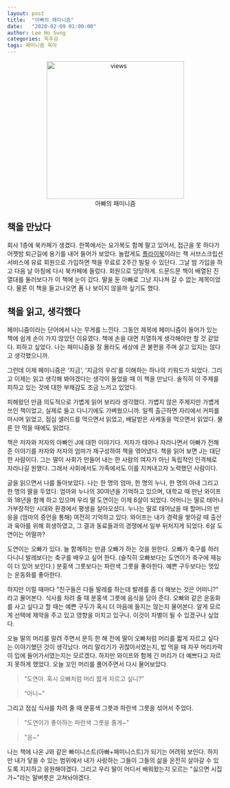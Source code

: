 ```yaml
---
layout: post
title:  "아빠의 패미니즘"
date:   "2020-02-09 01:00:00"
author: Lee Ho Sung
categories: 독후감
tags: 페미니즘 육아
---
```


<center>
        <figure>
                <img src="https://blog.novice.io/assets/아빠의패미니즘-1.png" width="320" alt="views">
                <figcaption>아빠의 패미니즘</figcaption>
        </figure>
</center>

## 책을 만났다

회사 1층에 북카페가 생겼다. 한쪽에서는 요가복도 함께 팔고 있어서, 접근을 못 하다가 어젯밤 퇴근길에 용기를 내어 들어가 보았다. 놀랍게도 [플라이북](https://www.flybook.kr/)이라는 책 서브스크립션 서비스에 유료 회원으로 가입하면 책을 무료로 2주간 빌릴 수 있단다.  그날 밤 가입을 하고 다음 날 아침에 다시 북카페에 들렀다. 회원으로 당당하게. 드문드문 책이 배열된 진열대를 둘러보다가 이 책에 눈이 갔다. 딸을 둔 아빠로 그냥 지나쳐 갈 수 없는 제목이었다. 물론 이 책을 들고나오면 폼 나 보이지 않을까 싶기도 했다.

## 책을 읽고, 생각했다

페미니즘이라는 단어에서 나는 무게를 느낀다. 그동안 제목에 페미니즘이 들어가 있는 책에 쉽게 손이 가지 않았던 이유였다. 책에 손을 대면 치열하게 생각해야만 할 것 같았다. 피하고 싶었다. 나는 페미니즘을 잘 몰라도 세상에 큰 불편을 주며 살고 있지는 않다고 생각했으니까.

그런데 이제 페미니즘은 '지금', '지금의 우리'를 이해하는 하나의 키워드가 되었다. 그리고 이제는 읽고 생각해 봐야겠다는 생각이 들었을 때 이 책을 만났다. 솔직히 이 주제를 피하고 있는 것에 대한 부채감도 조금 느끼고 있었다. 

피해왔던 만큼 의도적으로 가볍게 읽어 보리라 생각했다. 가볍지 않은 주제지만 가볍게 쓰인 책이었고, 실제로 들고 다니기에도 가벼웠으니까. 일찍 출근하면 자리에서 커피를 마시며 읽었고, 점심 샐러드를 먹으면서 읽었고, 배달받은 사케동을 먹으면서 읽었다. 물론 안 먹을 때에도 읽었다.

책은 저자와 저자의 아빠인 J에 대한 이야기다. 저자가 태어나 자라나면서 아빠가 전해 준 이야기를 저자와 저자의 엄마가 재구성하여 책을 엮어냈다. 책을 읽어 보면 J는 대단한 사람이다. 그는 딸이 사회가 만들어 내는 한 사람의 여자가 아닌 독립적인 인격체로 자라나길 원했다. 그래서 사회에서도 가족에서도 이를 지켜내고자 노력했던 사람이다. 

글을 읽으면서 나를 돌아보았다. 나는 한 명의 엄마, 한 명의 누나, 한 명의 아내 그리고 한 명의 딸을 두었다. 엄마와 누나의 30여년을 기억하고 있으며, 대학교 때 만난 와이프와 18년을 함께 하고 있으며 우리 딸 도연이는 이제 6살이 되었다. 어머니는 딸로 태어나 가부장적인 시대와 환경에서 평생을 살아오셨다. 누나는 딸로 태어났을 때 할머니의 반응을 (엄마의 증언을 통해) 여전히 기억하고 있다. 와이프는 내가 경력을 쌓아갈 때 출산과 육아를 위해 희생하였고, 그 결과 동료들과의 경쟁에서 일부 뒤처지게 되었다. 6살 도연이는 어떨까?

도연이는 오빠가 있다. 늘 함께하는 만큼 오빠가 하는 것을 원한다. 오빠가 축구를 하러 다니니 발레보다는 축구를 배우고 싶어 한다. (솔직히 오빠보다는 도연이가 축구에 재능이 더 있어 보인다.) 분홍색 그릇보다는 파란색 그릇을 좋아한다. 예쁜 구두보다는 멋있는 운동화를 좋아한다. 

하지만 이럴 때마다 "친구들은 다들 발레를 하는데 발레를 좀 더 해보는 것은 어떠니?" 라고 물어본다. 식사를 차려 줄 때 분홍색 그릇에 음식을 담아 준다. 오빠와 같은 운동화를 사고 싶다고 할 때는 예쁜 구두가 혹시 더 마음에 들지는 않는지 물어본다. 알게 모르게 선택에 제약을 주고 있고 영향을 미치고 있구나. 이것이 차별이 될 수 있겠구나 싶었다.

오늘 딸의 머리를 말려 주면서 문득 한 해 전에 딸이 오빠처럼 머리를 짧게 자르고 싶다는 이야기했던 것이 생각났다. 머리 말리기가 귀찮아서였는지, 밥 먹을 때 자꾸 머리카락이 입에 들어가서였는지는 모르겠다. 하지만 와이프와 함께 긴 머리가 더 예쁘다고 자르지 못하게 했었다. 오늘 꼬인 머리를 풀어주면서 다시 물어보았다. 

> “도연아. 혹시 오빠처럼 머리 짧게 자르고 싶니?”

> “아니~”


그리고 점심 식사를 차려 줄 때 분홍색 그릇과 파란색 그릇을 섞어서 주었다. 

> "도연이가 좋아하는 파란색 그릇을 줄게~"

> "응~"

나는 책에 나온  J와 같은 빠미니스트(아빠+페미니스트)가 되기는 어려워 보인다. 하지만 내가 닿을 수 있는 범위에서 내가 사랑하는 그들이 그들의 삶을 온전히 살아갈 수 있도록 지지하고 응원해야겠다.  그리고 우리 딸이 어디서 배워왔는지 모르는 "싫으면 시집가~"라는 말버릇은 고쳐놔야겠다.
